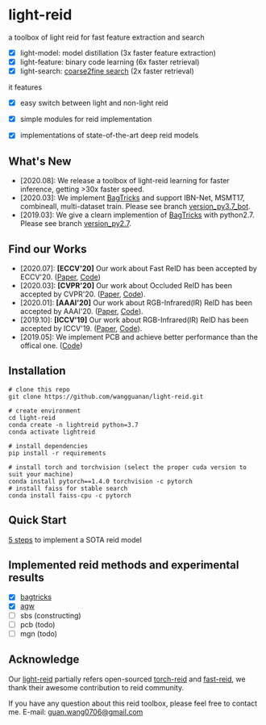 # light-reid
a toolbox of light reid for fast feature extraction and search 
- [x] light-model: model distillation (3x faster feature extraction)
- [x] light-feature: binary code learning (6x faster retrieval)
- [x] light-search: [coarse2fine search](https://arxiv.org/abs/2008.06826) (2x faster retrieval)

it features
- [x] easy switch between light and non-light reid
- [x] simple modules for reid implementation
- [x] implementations of state-of-the-art deep reid models 


## What's New
- [2020.08]: We release a toolbox of light-reid learning for faster inference, getting >30x faster speed.
- [2020.03]: We implement [BagTricks](https://ieeexplore.ieee.org/document/8930088) and support IBN-Net, MSMT17, combineall, multi-dataset train. Please see branch [version_py3.7_bot](https://github.com/wangguanan/light-reid/tree/version_py3.7_bot).
- [2019.03]: We give a clearn implemention of  [BagTricks](https://ieeexplore.ieee.org/document/8930088) with python2.7. Please see branch [version_py2.7](https://github.com/wangguanan/light-reid/tree/version_py2.7).


## Find our Works
* [2020.07]: **[ECCV'20]** Our work about Fast ReID has been accepted by ECCV'20. ([Paper](https://arxiv.org/abs/2008.06826), [Code](https://github.com/wangguanan/light-reid))
* [2020.03]: **[CVPR'20]** Our work about Occluded ReID has been accepted by CVPR'20. ([Paper](https://arxiv.org/abs/2003.08177), [Code](https://github.com/wangguanan/HOReID)).
* [2020.01]: **[AAAI'20]** Our work about RGB-Infrared(IR) ReID has been accepted by AAAI'20. ([Paper](https://arxiv.org/pdf/2002.04114.pdf), [Code](https://github.com/wangguanan/JSIA-ReID)).
* [2019.10]: **[ICCV'19]** Our work about RGB-Infrared(IR) ReID has been accepted by ICCV'19. ([Paper](http://openaccess.thecvf.com/content_ICCV_2019/papers/Wang_RGB-Infrared_Cross-Modality_Person_Re-Identification_via_Joint_Pixel_and_Feature_Alignment_ICCV_2019_paper.pdf), [Code](https://github.com/wangguanan/AlignGAN)).
* [2019.05]: We implement PCB and achieve better performance than the offical one. ([Code](https://github.com/wangguanan/Pytorch-Person-ReID-Baseline-PCB-Beyond-Part-Models))


## Installation
```shell script
# clone this repo
git clone https://github.com/wangguanan/light-reid.git

# create environment
cd light-reid
conda create -n lightreid python=3.7
conda activate lightreid

# install dependencies
pip install -r requirements

# install torch and torchvision (select the proper cuda version to suit your machine)
conda install pytorch==1.4.0 torchvision -c pytorch
# install faiss for stable search
conda install faiss-cpu -c pytorch
```


## Quick Start 
[5 steps](./examples/bagtricks/main.py) to implement a SOTA reid model 


## Implemented reid methods and experimental results

- [x] [bagtricks](./examples/bagtricks)
- [x] [agw](./examples/agw)
- [ ] sbs (constructing)
- [ ] pcb (todo)
- [ ] mgn (todo)

## Acknowledge

Our [light-reid](https://github.com/wangguanan/light-reid) partially refers open-sourced 
[torch-reid](https://github.com/KaiyangZhou/deep-person-reid) and 
[fast-reid](https://github.com/JDAI-CV/fast-reid),
we thank their awesome contribution to reid community. 

If you have any question about this reid toolbox, please feel free to contact me.
E-mail: guan.wang0706@gmail.com